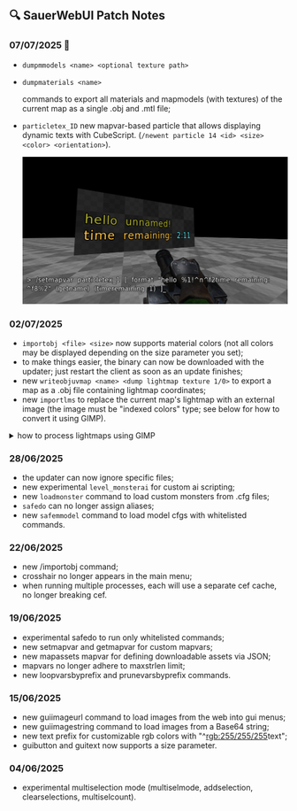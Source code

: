 ## 🔍 SauerWebUI Patch Notes

### 07/07/2025 📌
- `dumpmmodels <name> <optional texture path>`
- `dumpmaterials <name>`

  commands to export all materials and mapmodels (with textures) of the current map as a single .obj and .mtl file;

- `particletex_ID` new mapvar-based particle that allows displaying dynamic texts with CubeScript. (`/newent particle 14 <id> <size> <color> <orientation>`).

  <img width="512px" src="https://raw.githubusercontent.com/SalatielSauer/misc/refs/heads/master/sauerwui_5.png">

### 02/07/2025
- `importobj <file> <size>` now supports material colors (not all colors may be displayed depending on the size parameter you set);
- to make things easier, the binary can now be downloaded with the updater; just restart the client as soon as an update finishes;
- new `writeobjuvmap <name> <dump lightmap texture 1/0>` to export a map as a .obj file containing lightmap coordinates;
- new `importlms` to replace the current map's lightmap with an external image (the image must be "indexed colors" type; see below for how to convert it using GIMP).
<details>
  <summary>how to process lightmaps using GIMP</summary>
  <img src="https://github.com/user-attachments/assets/19733866-b470-4e9f-a3de-186460216bcd">
</details>

### 28/06/2025
- the updater can now ignore specific files;
- new experimental `level_monsterai` for custom ai scripting;
- new `loadmonster` command to load custom monsters from .cfg files;
- `safedo` can no longer assign aliases;
- new `safemmodel` command to load model cfgs with whitelisted commands.

### 22/06/2025
- new /importobj command;
- crosshair no longer appears in the main menu;
- when running multiple processes, each will use a separate cef cache, no longer breaking cef.

### 19/06/2025
- experimental safedo to run only whitelisted commands;
- new setmapvar and getmapvar for custom mapvars;
- new mapassets mapvar for defining downloadable assets via JSON;
- mapvars no longer adhere to maxstrlen limit;
- new loopvarsbyprefix and prunevarsbyprefix commands.

### 15/06/2025
- new guiimageurl command to load images from the web into gui menus;
- new guiimagestring command to load images from a Base64 string;
- new text prefix for customizable rgb colors with "^<rgb:255/255/255>text";
- guibutton and guitext now supports a size parameter.

### 04/06/2025
- experimental multiselection mode (multiselmode, addselection, clearselections, multiselcount).
